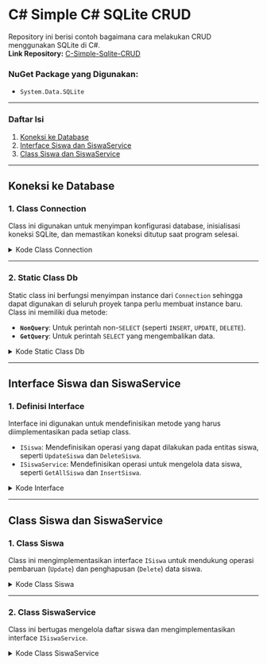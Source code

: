 # C# Simple C# SQLite CRUD

Repository ini berisi contoh bagaimana cara melakukan CRUD menggunakan SQLite di C#.  
**Link Repository:** [C-Simple-Sqlite-CRUD](https://github.com/MasFana/C-Simple-Sqlite-CRUD)

### **NuGet Package yang Digunakan**:
- `System.Data.SQLite`

---

### **Daftar Isi**
1. [Koneksi ke Database](#koneksi-ke-database)
2. [Interface Siswa dan SiswaService](#interface-siswa-dan-siswaservice)
3. [Class Siswa dan SiswaService](#class-siswa-dan-siswaservice)

---

## **Koneksi ke Database**

### **1. Class Connection**
Class ini digunakan untuk menyimpan konfigurasi database, inisialisasi koneksi SQLite, dan memastikan koneksi ditutup saat program selesai.

<details>
<summary>Kode Class Connection</summary>

```csharp
using System.Data;
using System.Data.SQLite;

namespace TestingSQLITE.Data
{
    internal class Connection
    {
        SQLiteConnection _connection;

        public Connection()
        {
            _connection = new SQLiteConnection("Data Source=database.db;Version=3;");
            Console.WriteLine($"Database Path: {System.IO.Path.GetFullPath("database.db")}");
            _connection.Open();
        }

        public SQLiteConnection Db()
        {
            return _connection;
        }

        ~Connection()
        {
            _connection.Close();
        }
    }
}
```

</details>

---

### **2. Static Class Db**
Static class ini berfungsi menyimpan instance dari `Connection` sehingga dapat digunakan di seluruh proyek tanpa perlu membuat instance baru.  
Class ini memiliki dua metode:
- **`NonQuery`**: Untuk perintah non-`SELECT` (seperti `INSERT`, `UPDATE`, `DELETE`).
- **`GetQuery`**: Untuk perintah `SELECT` yang mengembalikan data.

<details>
<summary>Kode Static Class Db</summary>

```csharp
static class Db
{
    private static Connection _conn = new Connection();

    public static bool NonQuery(string query)
    {
        try
        {
            using (var cmd = new SQLiteCommand(query, _conn.Db()))
            {
                cmd.ExecuteNonQuery();
                return true;
            }
        }
        catch (Exception e)
        {
            Console.WriteLine(e);
            return false;
        }
    }

    public static DataTable GetQuery(string query)
    {
        try
        {
            using (var cmd = new SQLiteCommand(query, _conn.Db()))
            {
                var dt = new DataTable();
                dt.Load(cmd.ExecuteReader());
                return dt;
            }
        }
        catch (Exception e)
        {
            Console.WriteLine(e);
            return new DataTable();
        }
    }
}
```

</details>

---

## **Interface Siswa dan SiswaService**

### **1. Definisi Interface**
Interface ini digunakan untuk mendefinisikan metode yang harus diimplementasikan pada setiap class.  
- `ISiswa`: Mendefinisikan operasi yang dapat dilakukan pada entitas siswa, seperti `UpdateSiswa` dan `DeleteSiswa`.
- `ISiswaService`: Mendefinisikan operasi untuk mengelola data siswa, seperti `GetAllSiswa` dan `InsertSiswa`.

<details>
<summary>Kode Interface</summary>

```csharp
internal interface ISiswa
{
    bool UpdateSiswa(string nama, string alamat, string kelas);
    bool DeleteSiswa();
}

internal interface ISiswaService
{
    List<Siswa> GetAllSiswa();
    bool InsertSiswa(string nama, string alamat, string kelas);
}
```

</details>

---

## **Class Siswa dan SiswaService**

### **1. Class Siswa**
Class ini mengimplementasikan interface `ISiswa` untuk mendukung operasi pembaruan (`Update`) dan penghapusan (`Delete`) data siswa.

<details>
<summary>Kode Class Siswa</summary>

```csharp
namespace TestingSQLITE.Data.Siswa
{
    internal class Siswa : ISiswa
    {
        public int Id { get; set; }
        public string Nama { get; set; }
        public string Alamat { get; set; }
        public string Kelas { get; set; }

        public bool UpdateSiswa(string nama, string alamat, string kelas)
        {
            nama = string.IsNullOrEmpty(nama) ? Nama : nama;
            alamat = string.IsNullOrEmpty(alamat) ? Alamat : alamat;
            kelas = string.IsNullOrEmpty(kelas) ? Kelas : kelas;
            var query = $"UPDATE siswa SET nama = '{nama}', alamat = '{alamat}', kelas = '{kelas}' WHERE id = {Id}";
            return Db.NonQuery(query);
        }

        public bool DeleteSiswa()
        {
            var query = $"DELETE FROM siswa WHERE id = {Id}";
            return Db.NonQuery(query);
        }
    }
}
```

</details>

---

### **2. Class SiswaService**
Class ini bertugas mengelola daftar siswa dan mengimplementasikan interface `ISiswaService`.

<details>
<summary>Kode Class SiswaService</summary>

```csharp
using System.Data;

namespace TestingSQLITE.Data.Siswa
{
    internal class SiswaService : ISiswaService
    {
        private string CreateTable = "CREATE TABLE IF NOT EXISTS siswa (id INTEGER PRIMARY KEY AUTOINCREMENT, nama TEXT, alamat TEXT, kelas TEXT)";

        public SiswaService()
        {
            Db.NonQuery(CreateTable);
        }

        public List<Siswa> GetAllSiswa()
        {
            List<Siswa> listSiswa = new List<Siswa>();
            var siswa = Db.GetQuery("SELECT * FROM siswa");
            if (siswa == null) return listSiswa;

            foreach (DataRow row in siswa.Rows)
            {
                listSiswa.Add(new Siswa
                {
                    Id = Convert.ToInt32(row["id"]),
                    Nama = row["nama"]?.ToString() ?? string.Empty,
                    Alamat = row["alamat"]?.ToString() ?? string.Empty,
                    Kelas = row["kelas"]?.ToString() ?? string.Empty
                });
            }
            return listSiswa;
        }

        public bool InsertSiswa(string nama, string alamat, string kelas)
        {
            var query = $"INSERT INTO siswa (nama, alamat, kelas) VALUES ('{nama}', '{alamat}', '{kelas}')";
            return Db.NonQuery(query);
        }
    }
}
```

</details>
